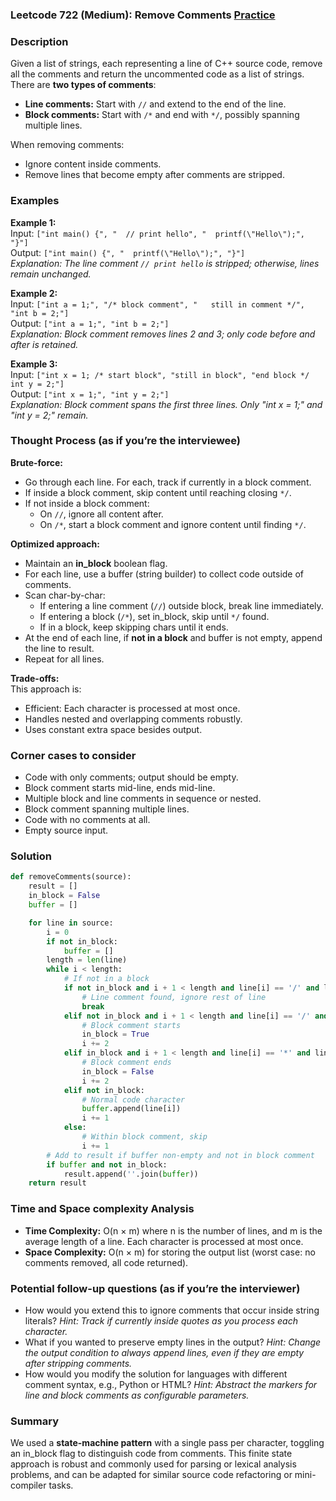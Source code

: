 ### Leetcode 722 (Medium): Remove Comments [Practice](https://leetcode.com/problems/remove-comments)

### Description  
Given a list of strings, each representing a line of C++ source code, remove all the comments and return the uncommented code as a list of strings.  
There are **two types of comments**:
- **Line comments:** Start with `//` and extend to the end of the line.
- **Block comments:** Start with `/*` and end with `*/`, possibly spanning multiple lines.

When removing comments:
- Ignore content inside comments.
- Remove lines that become empty after comments are stripped.

### Examples  

**Example 1:**  
Input: `["int main() {", "  // print hello", "  printf(\"Hello\");", "}"]`  
Output: `["int main() {", "  printf(\"Hello\");", "}"]`  
*Explanation: The line comment `// print hello` is stripped; otherwise, lines remain unchanged.*

**Example 2:**  
Input: `["int a = 1;", "/* block comment", "   still in comment */", "int b = 2;"]`  
Output: `["int a = 1;", "int b = 2;"]`  
*Explanation: Block comment removes lines 2 and 3; only code before and after is retained.*

**Example 3:**  
Input: `["int x = 1; /* start block", "still in block", "end block */ int y = 2;"]`  
Output: `["int x = 1;", "int y = 2;"]`  
*Explanation: Block comment spans the first three lines. Only "int x = 1;" and "int y = 2;" remain.*

### Thought Process (as if you’re the interviewee)  
**Brute-force:**  
- Go through each line. For each, track if currently in a block comment.
- If inside a block comment, skip content until reaching closing `*/`.
- If not inside a block comment:
  - On `//`, ignore all content after.
  - On `/*`, start a block comment and ignore content until finding `*/`.

**Optimized approach:**  
- Maintain an **in_block** boolean flag.
- For each line, use a buffer (string builder) to collect code outside of comments.
- Scan char-by-char:
  - If entering a line comment (`//`) outside block, break line immediately.
  - If entering a block (`/*`), set in_block, skip until `*/` found.
  - If in a block, keep skipping chars until it ends.
- At the end of each line, if **not in a block** and buffer is not empty, append the line to result.
- Repeat for all lines.

**Trade-offs:**  
This approach is:
- Efficient: Each character is processed at most once.
- Handles nested and overlapping comments robustly.
- Uses constant extra space besides output.

### Corner cases to consider  
- Code with only comments; output should be empty.
- Block comment starts mid-line, ends mid-line.
- Multiple block and line comments in sequence or nested.
- Block comment spanning multiple lines.
- Code with no comments at all.
- Empty source input.

### Solution

```python
def removeComments(source):
    result = []
    in_block = False
    buffer = []

    for line in source:
        i = 0
        if not in_block:
            buffer = []
        length = len(line)
        while i < length:
            # If not in a block
            if not in_block and i + 1 < length and line[i] == '/' and line[i + 1] == '/':
                # Line comment found, ignore rest of line
                break
            elif not in_block and i + 1 < length and line[i] == '/' and line[i + 1] == '*':
                # Block comment starts
                in_block = True
                i += 2
            elif in_block and i + 1 < length and line[i] == '*' and line[i + 1] == '/':
                # Block comment ends
                in_block = False
                i += 2
            elif not in_block:
                # Normal code character
                buffer.append(line[i])
                i += 1
            else:
                # Within block comment, skip
                i += 1
        # Add to result if buffer non-empty and not in block comment
        if buffer and not in_block:
            result.append(''.join(buffer))
    return result
```

### Time and Space complexity Analysis  

- **Time Complexity:** O(n × m) where n is the number of lines, and m is the average length of a line. Each character is processed at most once.
- **Space Complexity:** O(n × m) for storing the output list (worst case: no comments removed, all code returned).

### Potential follow-up questions (as if you’re the interviewer)  

- How would you extend this to ignore comments that occur inside string literals?
  *Hint: Track if currently inside quotes as you process each character.*
- What if you wanted to preserve empty lines in the output?
  *Hint: Change the output condition to always append lines, even if they are empty after stripping comments.*
- How would you modify the solution for languages with different comment syntax, e.g., Python or HTML?
  *Hint: Abstract the markers for line and block comments as configurable parameters.*

### Summary
We used a **state-machine pattern** with a single pass per character, toggling an in_block flag to distinguish code from comments. This finite state approach is robust and commonly used for parsing or lexical analysis problems, and can be adapted for similar source code refactoring or mini-compiler tasks.